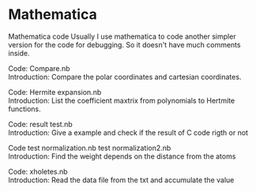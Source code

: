 # Mathematica
Mathematica code
Usually I use mathematica to code another simpler version for the code for debugging. So it doesn't have much comments inside.   

Code: Compare.nb   
Introduction: Compare the polar coordinates and cartesian coordinates.  

Code: Hermite expansion.nb  
Introduction: List the coefficient maxtrix from polynomials to Hertmite functions.  

Code: result test.nb  
Introduction: Give a example and check if the result of C code rigth or not

Code test normalization.nb    test normalization2.nb  
Introduction: Find the weight depends on the distance from the atoms  

Code: xholetes.nb  
Introduction: Read the data file from the txt and accumulate the value
